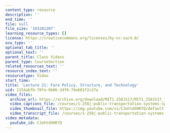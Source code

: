 ```yaml
---
content_type: resource
description: ''
end_time: ''
file: null
file_size: '193201207'
learning_resource_types: []
license: https://creativecommons.org/licenses/by-nc-sa/4.0/
ocw_type: ''
optional_tab_title: ''
optional_text: ''
parent_title: Class Videos
parent_type: CourseSection
related_resources_text: ''
resource_index_text: ''
resourcetype: Video
start_time: ''
title: 'Lecture 21: Fare Policy, Structure, and Technology'
uid: 1154abfb-70fe-6b06-3df8-74e681f2c27a
video_files:
  archive_url: https://archive.org/download/MIT1.258JS17/MIT1_258JS17_lec21_300k.mp4
  video_captions_file: /courses/1-258j-public-transportation-systems-spring-2017/d0aabc38ec185989b5c722aabf3ed8df_CJehtdXHR7Q.vtt
  video_thumbnail_file: https://img.youtube.com/vi/CJehtdXHR7Q/default.jpg
  video_transcript_file: /courses/1-258j-public-transportation-systems-spring-2017/ec94be3b8a3e785f20727736ace0abc2_CJehtdXHR7Q.pdf
video_metadata:
  youtube_id: CJehtdXHR7Q
---
```


